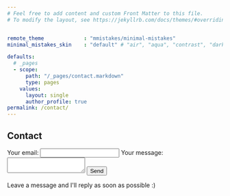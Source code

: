 ```yaml
---
# Feel free to add content and custom Front Matter to this file.
# To modify the layout, see https://jekyllrb.com/docs/themes/#overriding-theme-defaults


remote_theme             : "mmistakes/minimal-mistakes"
minimal_mistakes_skin    : "default" # "air", "aqua", "contrast", "dark", "dirt", "neon", "mint", "plum", "sunrise"

defaults:
  # _pages
  - scope:
      path: "/_pages/contact.markdown"
      type: pages
    values:
      layout: single
      author_profile: true
permalink: /contact/
---
```


## Contact


<!-- modify this form HTML and place wherever you want your form -->
<form
  action="https://formspree.io/f/mdobenqd"
  method="POST"
>
  <label>
    Your email:
    <input type="email" name="_replyto">
  </label>
  <label>
    Your message:
    <textarea name="message"></textarea>
  </label>
  <!-- your other form fields go here -->
  <button type="submit">Send</button>
</form>

Leave a message and I'll reply as soon as possible :)
